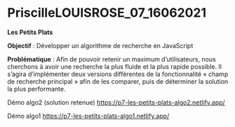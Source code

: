 # PriscilleLOUISROSE_07_16062021
**Les Petits Plats** 

**Objectif** : Développer un algorithme de recherche en JavaScript

**Problématique** : Afin de pouvoir retenir un maximum d’utilisateurs, nous cherchons à avoir une recherche la plus fluide et la plus rapide possible. Il s’agira d’implémenter deux versions différentes de la fonctionnalité « champ de recherche principal » afin de les comparer, puis de déterminer la solution la plus performante.

Démo algo2 (solution retenue) https://p7-les-petits-plats-algo2.netlify.app/

Démo algo1 https://p7-les-petits-plats-algo1.netlify.app/

